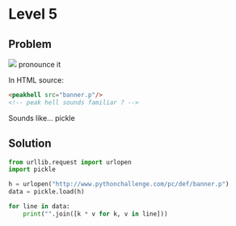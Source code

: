 # Level 5

## Problem

![](http://www.pythonchallenge.com/pc/def/peakhell.jpg)
pronounce it 

In HTML source:

```html
<peakhell src="banner.p"/>
<!-- peak hell sounds familiar ? -->
```

Sounds like... pickle

## Solution

```python
from urllib.request import urlopen
import pickle

h = urlopen("http://www.pythonchallenge.com/pc/def/banner.p")
data = pickle.load(h)

for line in data:
    print("".join([k * v for k, v in line]))
```